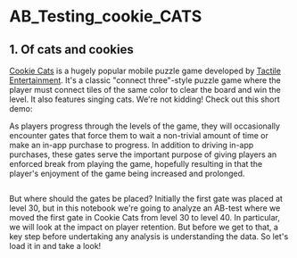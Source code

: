 # AB_Testing_cookie_CATS

## 1. Of cats and cookies
<p><a href="https://www.facebook.com/cookiecatsgame">Cookie Cats</a> is a hugely popular mobile puzzle game developed by <a href="http://tactile.dk">Tactile Entertainment</a>. It's a classic "connect three"-style puzzle game where the player must connect tiles of the same color to clear the board and win the level. It also features singing cats. We're not kidding! Check out this short demo:</p>


<p>As players progress through the levels of the game, they will occasionally encounter gates that force them to wait a non-trivial amount of time or make an in-app purchase to progress. In addition to driving in-app purchases, these gates serve the important purpose of giving players an enforced break from playing the game, hopefully resulting in that the player's enjoyment of the game being increased and prolonged.</p>
<p><img src="https://assets.datacamp.com/production/project_184/img/cc_gates.png" alt></p>
<p>But where should the gates be placed? Initially the first gate was placed at level 30, but in this notebook we're going to analyze an AB-test where we moved the first gate in Cookie Cats from level 30 to level 40. In particular, we will look at the impact on player retention. But before we get to that, a key step before undertaking any analysis is understanding the data. So let's load it in and take a look!</p>
